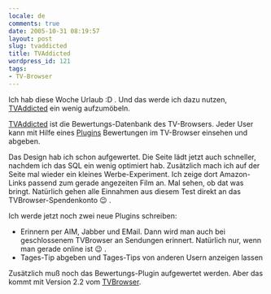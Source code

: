 ```yaml
---
locale: de
comments: true
date: 2005-10-31 08:19:57
layout: post
slug: tvaddicted
title: TVAddicted
wordpress_id: 121
tags:
- TV-Browser
---
```


Ich hab diese Woche Urlaub :D . Und das werde ich dazu nutzen,
[TVAddicted](http://tvaddicted.de) ein wenig aufzumöbeln. 

[TVAddicted](http://tvaddicted.de) ist die Bewertungs-Datenbank des
TV-Browsers. Jeder User kann mit Hilfe eines
[Plugins](http://wiki.tvbrowser.org/index.php/TV-Bewertungen) Bewertungen im
TV-Browser einsehen und abgeben.

Das Design hab ich schon aufgewertet. Die Seite lädt jetzt auch schneller,
nachdem ich das SQL ein wenig optimiert hab. Zusätzlich mach ich auf der Seite
mal wieder ein kleines Werbe-Experiment. Ich zeige dort Amazon-Links passend
zum gerade angezeiten Film an. Mal sehen, ob dat was bringt. Natürlich gehen
alle Einnahmen aus diesem Test direkt an das TVBrowser-Spendenkonto :wink: .

Ich werde jetzt noch zwei neue Plugins schreiben:

  * Erinnern per AIM, Jabber und EMail. Dann wird man auch bei geschlossenem
    TVBrowser an Sendungen erinnert. Natürlich nur, wenn man gerade online ist
    :wink: .
  * Tages-Tip abgeben und Tages-Tips von anderen Usern anzeigen lassen

Zusätzlich muß noch das Bewertungs-Plugin aufgewertet werden. Aber das kommt
mit Version 2.2 vom [TVBrowser](http://tvbrowser.org).
